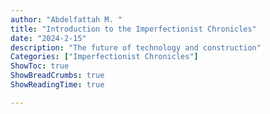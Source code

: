 ```yaml
---
author: "Abdelfattah M. "
title: "Introduction to the Imperfectionist Chronicles"
date: "2024-2-15"
description: "The future of technology and construction"
Categories: ["Imperfectionist Chronicles"]
ShowToc: true
ShowBreadCrumbs: true
ShowReadingTime: true

---
```


